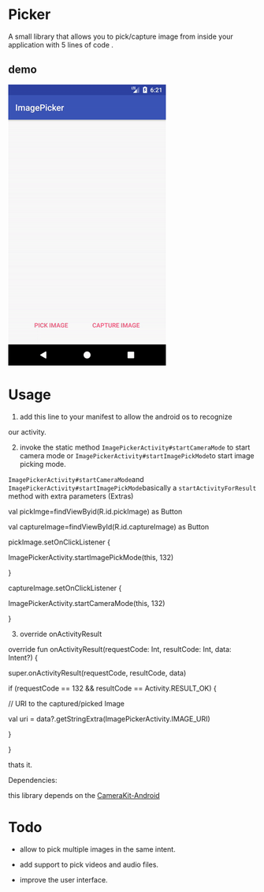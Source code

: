 
# Picker

A small library that allows you to pick/capture image from inside your application with 5 lines of code .

  ##	demo
  ![enter image description here](https://github.com/m7mdra/Picker/raw/master/art/demo.gif)

# Usage

  

1. add this line to your manifest to allow the android os to recognize

our activity.

  

<activity android:name="m7mdra.com.picker.ImagePickerActivity"/>

2. invoke the static method `ImagePickerActivity#startCameraMode` to start camera mode or `ImagePickerActivity#startImagePickMode`to start image picking mode.

`ImagePickerActivity#startCameraMode`and `ImagePickerActivity#startImagePickMode`basically a `startActivityForResult` method with extra parameters (Extras)

val pickImge=findViewByid(R.id.pickImage) as Button

val captureImage=findViewById(R.id.captureImage) as Button

pickImage.setOnClickListener {

ImagePickerActivity.startImagePickMode(this, 132)

}

captureImage.setOnClickListener {

ImagePickerActivity.startCameraMode(this, 132)

}

  

3. override onActivityResult

  

override fun onActivityResult(requestCode: Int, resultCode: Int, data: Intent?) {

super.onActivityResult(requestCode, resultCode, data)

if (requestCode == 132 && resultCode == Activity.RESULT_OK) {

// URI to the captured/picked Image

val uri = data?.getStringExtra(ImagePickerActivity.IMAGE_URI)

}

}

  

thats it.

  

Dependencies:

this library depends on the [CameraKit-Android](https://android-arsenal.com/details/1/5383)

  

# Todo

  

- allow to pick multiple images in the same intent.

- add support to pick videos and audio files.

- improve the user interface.
